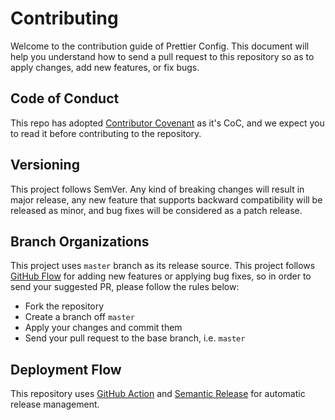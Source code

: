 # Contributing

Welcome to the contribution guide of Prettier Config. This document will help you understand how to send a pull request to this repository so as to apply changes, add new features, or fix bugs.

## Code of Conduct

This repo has adopted [Contributor Covenant](https://www.contributor-covenant.org) as it's CoC, and we expect you to read it before contributing to the repository.

## Versioning

This project follows SemVer. Any kind of breaking changes will result in major release, any new feature that supports backward compatibility will be released as minor, and bug fixes will be considered as a patch release.

## Branch Organizations

This project uses `master` branch as its release source. This project follows [GitHub Flow](https://guides.github.com/introduction/flow/) for adding new features or applying bug fixes, so in order to send your suggested PR, please follow the rules below:

- Fork the repository
- Create a branch off `master`
- Apply your changes and commit them
- Send your pull request to the base branch, i.e. `master`

## Deployment Flow

This repository uses [GitHub Action](https://github.com/features/actions) and [Semantic Release](https://semantic-release.gitbook.io/) for automatic release management.
